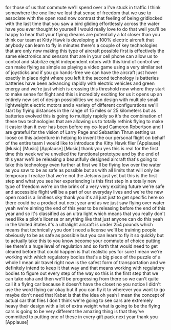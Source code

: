 
for those of us that commute we&#39;ll spend
over a
I&#39;ve stuck in traffic I think somewhere
the one line we lost that sense of
freedom that we use to associate with
the open road now contrast that feeling
of being gridlocked with the last time
that you saw a bird gliding effortlessly
across the water have you ever thought
to yourself I would really love to do
that well you&#39;ll be happy to hear that
your flying dreams are potentially a lot
closer than you think
our team at Kitty Hawk is developing a
100% electric aircraft that anybody can
learn to fly in minutes there&#39;s a couple
of key technologies that are only now
making this type of aircraft possible
first is effectively the same
electronics and sensors that are in your
cell phone can allow us to control and
stabilize eight independent rotors with
this kind of control we can make flying
as simple as playing a video game using
a very similar set of joysticks and if
you go hands-free we can have the
aircraft just hover exactly in place
right where you left it the second
technology is batteries batteries have
been advancing rapidly with electric
vehicles and green energy and we&#39;re just
which is crossing this threshold now
where they start to make sense for
flight and this is incredibly exciting
for us it opens up an entirely new set
of design possibilities we can design
with multiple small lightweight electric
motors and a variety of different
configurations
we&#39;ll start by flying distances in the
range of 15 miles or 25 kilometers but
as batteries evolved this is going to
multiply rapidly so it&#39;s the combination
of these two technologies that are
allowing us to totally rethink flying to
make it easier than it ever has been
before my co-lead Cameron Robertson and
I are grateful for the vision of Larry
Page and Sebastian Thrun setting us
loose on this adventure in helping to
invent the
our personal flight on behalf of the
entire team I would like to introduce
the Kitty Hawk flier
[Applause]
[Music]
[Music]
[Applause]
[Music]
thank you yes this is real for the first
time this week we&#39;ve unveiled the
functional prototype and by the end of
this year we&#39;ll be releasing a
beautifully designed aircraft that&#39;s
going to take this technology even
further at first we&#39;ll be flying low
over the water as you saw to be as safe
as possible
but as with all limits that will only be
temporary I realize that we&#39;re not the
Jetsons just yet but this is the first
step and what you see her experiencing
is this first step in a totally new type
of freedom we&#39;re on the brink of a very
very exciting future we&#39;re safe and
accessible flight will be a part of our
everyday lives
and we&#39;re the new open road is a
limitless sky thank you it&#39;s all just
just to get specific here so there could
be a product out next year and as we
just saw flying over water
yeah we&#39;re aiming the end of this year
to be releasing before the end of this
year and so it&#39;s classified as an ultra
light which means that you really don&#39;t
need like a pilot&#39;s license or anything
like that just anyone can do this yeah
in the United States
it&#39;s a ultralight aircraft is under 254
pounds which means that technically you
don&#39;t need a license we&#39;ll be training
people obviously to be as safe as
possible but you can learn to fly it so
quickly but to actually take this to you
know become your commute of choice
putting lee there&#39;s a huge level of
regulation and so forth that would need
to get cleared before that could happen
is that realistic yes for sure I mean
we&#39;re working with which regulatory
bodies that&#39;s a big piece of the puzzle
of a whole
I mean air travel right now is the
safest form of transportation and we
definitely intend to keep it that way
and that means working with regulatory
bodies to figure out every step of the
way so this is the first step that we
can take raha and then we&#39;ll be
progressing from there so we can&#39;t quite
call it a flying car because it doesn&#39;t
have the closet no you notice I didn&#39;t
use the word flying car okay but if you
can fly it to wherever you want to go
maybe
don&#39;t need that Kabat is that the idea
oh yeah I mean the concept of actual car
that flies I don&#39;t think we&#39;re going to
see cars are extremely heavy their
design with a lot of extra weight what
is going to be the flying cars is going
to be very different
the amazing thing is that they&#39;ve
committed to putting one of these in
every gift pack next year thank you
[Applause]
